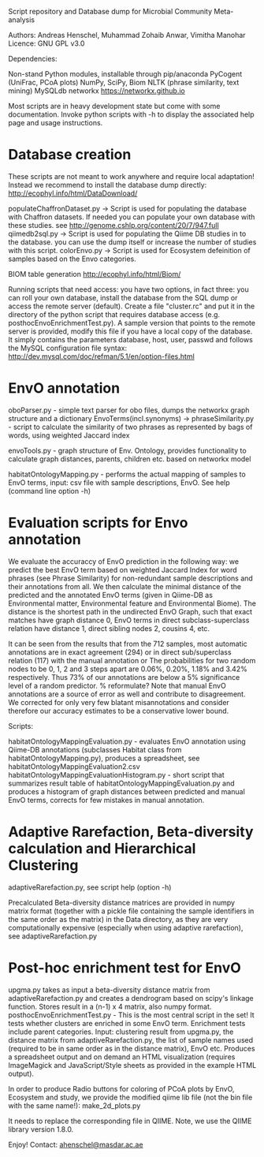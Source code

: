 Script repository and Database dump for 
Microbial Community Meta-analysis

Authors: Andreas Henschel, Muhammad Zohaib Anwar, Vimitha Manohar
Licence: GNU GPL v3.0

Dependencies:

Non-stand Python modules, installable through pip/anaconda
PyCogent (UniFrac, PCoA plots)
NumPy, SciPy, 
Biom
NLTK (phrase similarity, text mining)
MySQLdb
networkx https://networkx.github.io


Most scripts are in heavy development state but come with some documentation. Invoke python scripts with -h to display the associated help page and usage instructions.

Database creation
=================
These scripts are not meant to work anywhere and require local adaptation! Instead we recommend to install the database dump directly:
http://ecophyl.info/html/DataDownload/

populateChaffronDataset.py -> Script is used for populating the database with Chaffron datasets. If needed you can populate your own database with these studies. see http://genome.cshlp.org/content/20/7/947.full
qiimedb2sql.py -> Script is used for populating the Qiime DB studies in to the database. you can use the dump itself or increase the number of studies with this script.
colorEnvo.py -> Script is used for Ecosystem defeinition of samples based on the Envo categories.

BIOM table generation
http://ecophyl.info/html/Biom/

Running scripts that need access: you have two options, in fact three: you can roll your own database, install the database from the SQL dump or access the remote server (default).
Create a file "cluster.rc" and put it in the directory of the python script that requires database access (e.g. posthocEnvoEnrichmentTest.py). 
A sample version that points to the remote server is provided, modify this file if you have a local copy of the database.
It simply contains the parameters database, host, user, passwd and follows the MySQL configuration file syntax: http://dev.mysql.com/doc/refman/5.1/en/option-files.html

EnvO annotation
===============
oboParser.py - simple text parser for obo files, dumps the networkx graph structure and a dictionary EnvoTerms(incl.synonyms) -> 
phraseSimilarity.py - script to calculate the similarity of two phrases as represented by bags of words, using weighted Jaccard index

envoTools.py - graph structure of Env. Ontology, provides functionality to calculate graph distances, parents, children etc.
based on networkx model 

habitatOntologyMapping.py - performs the actual mapping of samples to EnvO terms, input: csv file with sample descriptions, EnvO. See help (command line option -h)

Evaluation scripts for Envo annotation
======================================
We evaluate the accuraccy of EnvO prediction in the following way: we predict the best EnvO term based on weighted Jaccard Index for word phrases (see Phrase Similarity) for non-redundant sample descriptions and their annotations from all.
We then calculate the minimal distance of the predicted and the annotated EnvO terms (given in Qiime-DB as Environmental matter, Environmental feature and Environmental Biome).
The distance is the shortest path in the undirected EnvO Graph, such that exact matches have graph distance 0, EnvO terms in direct subclass-superclass relation have distance 1, direct sibling nodes 2, cousins 4, etc.

It can be seen from the results that from the 712 samples, most automatic annotations are in exact agreement (294) or in direct sub/superclass relation (117) with the manual annotation or
The probabilities for two random nodes to be 0, 1, 2 and 3 steps apart are 0.06\%, 0.20\%, 1.18\% and 3.42\% respectively. Thus 73\% of our annotations are below a 5\% significance level of a random predictor. % reformulate?
Note that manual EnvO annotations are a source of error as well and contribute to disagreement. We corrected for only very few blatant misannotations and consider therefore our accuracy estimates to be a conservative lower bound.

Scripts:

habitatOntologyMappingEvaluation.py - evaluates EnvO annotation using Qiime-DB annotations (subclasses Habitat class from habitatOntologyMapping.py), produces a spreadsheet, see habitatOntologyMappingEvaluation2.csv
habitatOntologyMappingEvaluationHistogram.py - short script that summarizes result table of habitatOntologyMappingEvaluation.py and produces a histogram of graph distances between predicted and manual EnvO terms, corrects for few mistakes in manual annotation.


Adaptive Rarefaction, Beta-diversity calculation and Hierarchical Clustering
============================================================================

adaptiveRarefaction.py, see script help (option -h)

Precalculated Beta-diversity distance matrices are provided in numpy matrix format (together with a pickle file containing the sample identifiers in the same order as the matrix) in the Data directory, 
as they are very computationally expensive (especially when using adaptive rarefaction), see adaptiveRarefaction.py


Post-hoc enrichment test for EnvO
=================================
upgma.py takes as input a beta-diversity distance matrix from adaptiveRarefaction.py and creates a dendrogram based on scipy's linkage function. Stores result in a (n-1) x 4 matrix, also numpy format.
posthocEnvoEnrichmentTest.py - This is the most central script in the set! It tests whether clusters are enriched in some EnvO term. Enrichment tests include parent categories. Input: clustering result from upgma.py, the distance matrix from adaptiveRarefaction.py, the list of sample names used (required to be in same order as in the distance matrix), EnvO etc. Produces a spreadsheet output and on demand an HTML visualization (requires ImageMagick and JavaScript/Style sheets as provided in the example HTML output). 

In order to produce Radio buttons for coloring of PCoA plots by EnvO, Ecosystem and study, we provide the modified qiime lib file (not the bin file with the same name!):
make_2d_plots.py

It needs to replace the corresponding file in QIIME. Note, we use the QIIME library version 1.8.0.

Enjoy!
Contact: ahenschel@masdar.ac.ae
